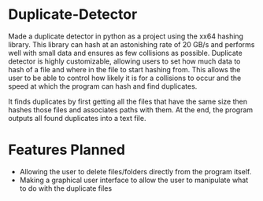 # Duplicate-Detector

Made a duplicate detector in python as a project using the xx64 hashing library. This library can hash at an astonishing rate of 20 GB/s and performs well with small data and ensures as few collisions as possible.
Duplicate detector is highly customizable, allowing users to set how much data to hash of a file and where in the file to start hashing from. This allows the user to be able to control how likely it is for a
collisions to occur and the speed at which the program can hash and find duplicates.

It finds duplicates by first getting all the files that have the same size then hashes those files and associates paths with them.
At the end, the program outputs all found duplicates into a text file.

# Features Planned

- Allowing the user to delete files/folders directly from the program itself.
- Making a graphical user interface to allow the user to manipulate what to do with the duplicate files
